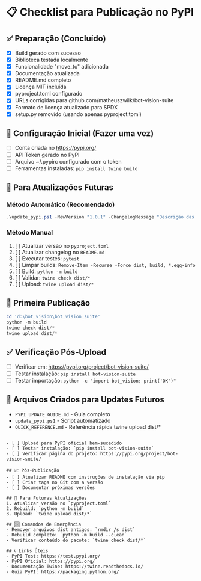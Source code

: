 # 📋 Checklist para Publicação no PyPI

## ✅ Preparação (Concluído)
- [x] Build gerado com sucesso
- [x] Biblioteca testada localmente
- [x] Funcionalidade "move_to" adicionada
- [x] Documentação atualizada
- [x] README.md completo
- [x] Licença MIT incluída
- [x] pyproject.toml configurado
- [x] URLs corrigidas para github.com/matheuszwilk/bot-vision-suite
- [x] Formato de licença atualizado para SPDX
- [x] setup.py removido (usando apenas pyproject.toml)

## 🔑 Configuração Inicial (Fazer uma vez)
- [ ] Conta criada no https://pypi.org/
- [ ] API Token gerado no PyPI
- [ ] Arquivo ~/.pypirc configurado com o token
- [ ] Ferramentas instaladas: `pip install twine build`

## 🧪 Para Atualizações Futuras

### Método Automático (Recomendado)
```powershell
.\update_pypi.ps1 -NewVersion "1.0.1" -ChangelogMessage "Descrição das mudanças"
```

### Método Manual
1. [ ] Atualizar versão no `pyproject.toml`
2. [ ] Atualizar changelog no `README.md`
3. [ ] Executar testes: `pytest`
4. [ ] Limpar builds: `Remove-Item -Recurse -Force dist, build, *.egg-info`
5. [ ] Build: `python -m build`
6. [ ] Validar: `twine check dist/*`
7. [ ] Upload: `twine upload dist/*`

## 🚀 Primeira Publicação
```powershell
cd 'd:\bot_vision\bot_vision_suite'
python -m build
twine check dist/*
twine upload dist/*
```

## ✅ Verificação Pós-Upload
- [ ] Verificar em: https://pypi.org/project/bot-vision-suite/
- [ ] Testar instalação: `pip install bot-vision-suite`
- [ ] Testar importação: `python -c "import bot_vision; print('OK')"`

## 📁 Arquivos Criados para Updates Futuros
- `PYPI_UPDATE_GUIDE.md` - Guia completo
- `update_pypi.ps1` - Script automatizado
- `QUICK_REFERENCE.md` - Referência rápida
twine upload dist/*
```

- [ ] Upload para PyPI oficial bem-sucedido
- [ ] Testar instalação: `pip install bot-vision-suite`
- [ ] Verificar página do projeto: https://pypi.org/project/bot-vision-suite/

## 📈 Pós-Publicação
- [ ] Atualizar README com instruções de instalação via pip
- [ ] Criar tags no Git com a versão
- [ ] Documentar próximas versões

## 🔧 Para Futuras Atualizações
1. Atualizar versão no `pyproject.toml`
2. Rebuild: `python -m build`
3. Upload: `twine upload dist/*`

## 🆘 Comandos de Emergência
- Remover arquivos dist antigos: `rmdir /s dist`
- Rebuild completo: `python -m build --clean`
- Verificar conteúdo do pacote: `twine check dist/*`

## 📞 Links Úteis
- PyPI Test: https://test.pypi.org/
- PyPI Oficial: https://pypi.org/
- Documentação Twine: https://twine.readthedocs.io/
- Guia PyPI: https://packaging.python.org/
